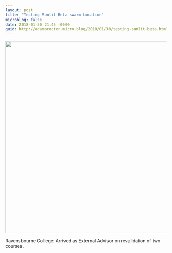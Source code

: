 ```yaml
---
layout: post
title: "Testing Sunlit Beta swarm Location"
microblog: false
date: 2018-01-30 21:45 -0000
guid: http://adamprocter.micro.blog/2018/01/30/testing-sunlit-beta.html
---
```




<img src="http://discursive.adamprocter.co.uk/uploads/2018/fc9ff1d121.jpg" width="600" height="600" style="height: auto;" />

Ravensbourne College: Arrived as External Advisor on revalidation of two courses.


